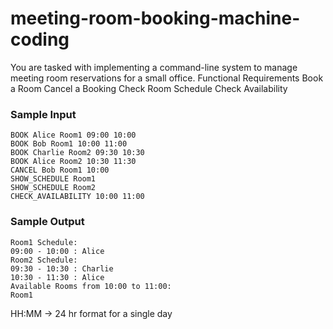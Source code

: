 # meeting-room-booking-machine-coding

You are tasked with implementing a command-line system to manage meeting room reservations for a small office.
Functional Requirements
Book a Room
Cancel a Booking
Check Room Schedule
Check Availability

### Sample Input

```
BOOK Alice Room1 09:00 10:00
BOOK Bob Room1 10:00 11:00
BOOK Charlie Room2 09:30 10:30
BOOK Alice Room2 10:30 11:30
CANCEL Bob Room1 10:00
SHOW_SCHEDULE Room1
SHOW_SCHEDULE Room2
CHECK_AVAILABILITY 10:00 11:00
```

### Sample Output
```
Room1 Schedule:
09:00 - 10:00 : Alice
Room2 Schedule:
09:30 - 10:30 : Charlie
10:30 - 11:30 : Alice
Available Rooms from 10:00 to 11:00:
Room1
```

HH:MM -> 24 hr format for a single day
